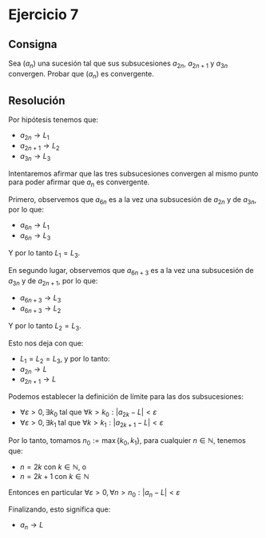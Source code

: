 # Ejercicio 7

## Consigna

Sea $(a_n)$ una sucesión tal que sus subsucesiones $a_{2n}$, $a_{2n+1}$ y $a_{3n}$ convergen. Probar que $(a_n)$ es convergente.

## Resolución

Por hipótesis tenemos que:

- $a_{2n}\to L_1$
- $a_{2n+1}\to L_2$
- $a_{3n}\to L_3$

Intentaremos afirmar que las tres subsucesiones convergen al mismo punto para poder afirmar que $a_n$ es convergente.

Primero, observemos que $a_{6n}$ es a la vez una subsucesión de $a_{2n}$ y de $a_{3n}$, por lo que:

- $a_{6n}\to L_1$
- $a_{6n}\to L_3$

Y por lo tanto $L_1=L_3$.

En segundo lugar, observemos que $a_{6n+3}$ es a la vez una subsucesión de $a_{3n}$ y de $a_{2n+1}$, por lo que:

- $a_{6n+3}\to L_3$
- $a_{6n+3}\to L_2$

Y por lo tanto $L_2=L_3$.

Esto nos deja con que:

- $L_1=L_2=L_3$, y por lo tanto:
- $a_{2n}\to L$
- $a_{2n+1}\to L$

Podemos establecer la definición de límite para las dos subsucesiones:

- $\forall\varepsilon>0,\exists k_0$ tal que $\forall k>k_0 :|a_{2k}-L|<\varepsilon$
- $\forall\varepsilon>0,\exists k_1$ tal que $\forall k>k_1 :|a_{2k+1}-L|<\varepsilon$

Por lo tanto, tomamos $n_0:=\max\{k_0,k_1\}$, para cualquier $n\in\mathbb{N}$, tenemos que:

- $n=2k$ con $k\in\mathbb{N}$, o
- $n=2k+1$ con $k\in\mathbb{N}$

Entonces en particular $\forall\varepsilon>0, \forall n>n_0: |a_n-L|<\varepsilon$

Finalizando, esto significa que:

- $a_n\to L$